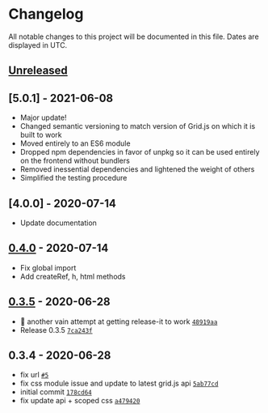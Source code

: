 # Changelog

All notable changes to this project will be documented in this file. Dates are displayed in UTC.

## [Unreleased]

## [5.0.1] - 2021-06-08

- Major update!
- Changed semantic versioning to match version of Grid.js on which it is built to work
- Moved entirely to an ES6 module
- Dropped npm dependencies in favor of unpkg so it can be used entirely on the frontend without bundlers
- Removed inessential dependencies and lightened the weight of others
- Simplified the testing procedure

## [4.0.0] - 2020-07-14

- Update documentation

## [0.4.0] - 2020-07-14

- Fix global import
- Add createRef, h, html methods

## [0.3.5] - 2020-06-28

- :wrench: another vain attempt at getting release-it to work [`48919aa`](https://gitlab.com/selfagency/vue-gridjs/commit/48919aa36f757260ca6c15922fe2765a8b3864c5)
- Release 0.3.5 [`7ca243f`](https://gitlab.com/selfagency/vue-gridjs/commit/7ca243f23db1cdb05006a873b40f4b92bc753651)

## 0.3.4 - 2020-06-28

- fix url [`#5`](https://gitlab.com/selfagency/vue-gridjs/merge_requests/5)
- fix css module issue and update to latest grid.js api [`5ab77cd`](https://gitlab.com/selfagency/vue-gridjs/commit/5ab77cd6dee279618d8ef23862c85570464bc159)
- initial commit [`178cd64`](https://gitlab.com/selfagency/vue-gridjs/commit/178cd6453a4f364e68fa733031624b6bf803e509)
- fix update api + scoped css [`a479420`](https://gitlab.com/selfagency/vue-gridjs/commit/a479420008d8850ece56bb867d079ab39b0150f7)

[unreleased]: https://github.com/grid-js/gridjs-vue/compare/v0.0.1...HEAD
[0.4.0]: https://gitlab.com/selfagency/vue-gridjs/compare/v0.3.5...v0.4.0
[0.3.5]: https://gitlab.com/selfagency/vue-gridjs/compare/v0.3.4...v0.3.5
[0.3.4]: https://gitlab.com/selfagency/vue-gridjs/compare/v0.3.3...v0.3.4
